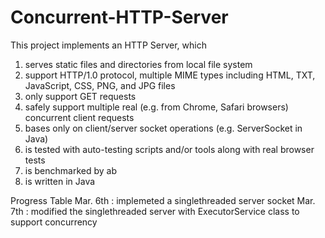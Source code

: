 # Concurrent-HTTP-Server

This project implements an HTTP Server, which
1) serves static files and directories from local file system
2) support HTTP/1.0 protocol, multiple MIME types including HTML, TXT, JavaScript, CSS, PNG, and JPG files
3) only support GET requests
4) safely support multiple real (e.g. from Chrome, Safari browsers) concurrent client requests
5) bases only on client/server socket operations (e.g. ServerSocket in Java)
6) is tested with auto-testing scripts and/or tools along with real browser tests
7) is benchmarked by ab
6) is written in Java

Progress Table
Mar. 6th : implemeted a singlethreaded server socket
Mar. 7th : modified the singlethreaded server with ExecutorService class to support concurrency
